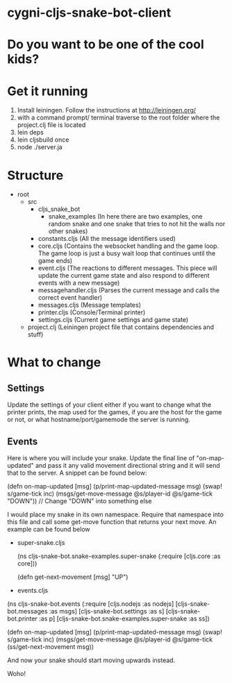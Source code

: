 # cygni-cljs-snake-bot-client

# Do you want to be one of the cool kids?


# Get it running

1. Install leiningen. Follow the instructions at http://leiningen.org/
2. with a command prompt/ terminal traverse to the root folder where the project.clj file is located
3. lein deps
4. lein cljsbuild once
5. node ./server.ja

# Structure

- root
  - src
    - cljs_snake_bot
      - snake_examples (In here there are two examples, one random snake and one snake that tries to not hit the walls nor other snakes)
    - constants.cljs (All the message identifiers used)
    - core.cljs (Contains the websocket handling and the game loop. The game loop is just a busy wait loop that continues until the game ends)
    - event.cljs (The reactions to different messages. This piece will update the current game state and also respond to different events with a new message)
    - messagehandler.cljs (Parses the current message and calls the correct event handler)
    - messages.cljs (Message templates)
    - printer.cljs (Console/Terminal printer)
    - settings.cljs (Current game settings and game state)
  - project.clj (Leiningen project file that contains dependencies and stuff)

# What to change

## Settings

Update the settings of your client either if you want to change what the printer prints, the map used for the games, if you are the host for the game or not, or what hostname/port/gamemode the server is running.

## Events

Here is where you will include your snake. Update the final line of "on-map-updated" and pass it any valid movement directional string and it will send that to the server. A snippet can be found below:

(defn on-map-updated [msg]
  (p/print-map-updated-message msg)
  (swap! s/game-tick inc)
  (msgs/get-move-message @s/player-id @s/game-tick "DOWN")) // Change "DOWN" into something else
  
  I would place my snake in its own namespace. Require that namespace into this file and call some get-move function that returns your next move. An example can be found below
  
- super-snake.cljs
  
  (ns cljs-snake-bot.snake-examples.super-snake
    (:require [cljs.core :as core]))

  (defn get-next-movement [msg] "UP")
  
- events.cljs

(ns cljs-snake-bot.events
  (:require [cljs.nodejs :as nodejs]
            [cljs-snake-bot.messages :as msgs]
            [cljs-snake-bot.settings :as s]
            [cljs-snake-bot.printer :as p]
            [cljs-snake-bot.snake-examples.super-snake :as ss])
            
  (defn on-map-updated [msg]
    (p/print-map-updated-message msg)
    (swap! s/game-tick inc)
    (msgs/get-move-message @s/player-id @s/game-tick (ss/get-next-movement msg))
    
And now your snake should start moving upwards instead.

Woho!
  
